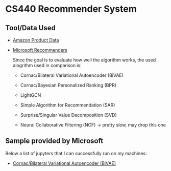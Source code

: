 # CS440 Recommender System

## Tool/Data Used

- [Amazon Product Data](https://jmcauley.ucsd.edu/data/amazon/)

- [Microsoft Recommenders](https://github.com/microsoft/recommenders)

    Since the goal is to evaluate how well the algorithm works, the used alogrithm used in comparison is:

    - Cornac/Bilateral Variational Autoencoder (BiVAE)
    - Cornac/Bayesian Personalized Ranking (BPR)
    - LightGCN
    - Simple Algorithm for Recommendation (SAR)
    - Surprise/Singular Value Decomposition (SVD)

    - Neural Collaborative Filtering (NCF) -> pretty slow, may drop this one

## Sample provided by Microsoft

Below a list of jupyters that I can successfully run on my machines:

- [Cornac/Bilateral Variational Autoencoder (BiVAE)](examples/cornac_bivae_deep_dive.ipynb)